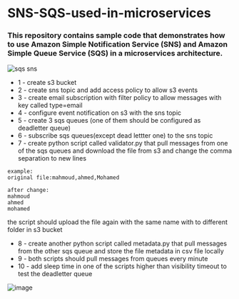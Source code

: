 # SNS-SQS-used-in-microservices

### This repository contains sample code that demonstrates how to use Amazon Simple Notification Service (SNS) and Amazon Simple Queue Service (SQS) in a microservices architecture.

![sqs sns](https://user-images.githubusercontent.com/28235504/212331414-5c6615ab-2366-415a-8b8e-8567118160ab.jpg)

- 1 - create s3 bucket
- 2 - create sns topic and add access policy to allow s3 events
- 3 - create email subscription with filter policy to allow messages with key called type=email
- 4 - configure event notification on s3 with the sns topic
- 5 - create 3 sqs queues (one of them should be configured as deadletter queue)
- 6 - subscribe sqs queues(except dead lettter one) to the sns topic
- 7 - create python script called validator.py that pull messages from one of the sqs queues and download the file from s3 and change the comma separation to new lines<br>
```
example:
original file:mahmoud,ahmed,Mohamed

after change:
mahmoud
ahmed
mohamed
```

the script should upload the file again with the same name with  to different folder in s3 bucket
- 8 - create another python script called metadata.py that pull messages from the other sqs queue and store the file metadata in csv file locally
- 9 - both scripts should pull messages from queues every minute
- 10 - add sleep time in one of the scripts higher than visibility timeout to test the deadletter queue
  
![image](https://user-images.githubusercontent.com/28235504/212503723-cdc13f8c-4ffa-429c-8669-a0f54a9f8ccf.png)
